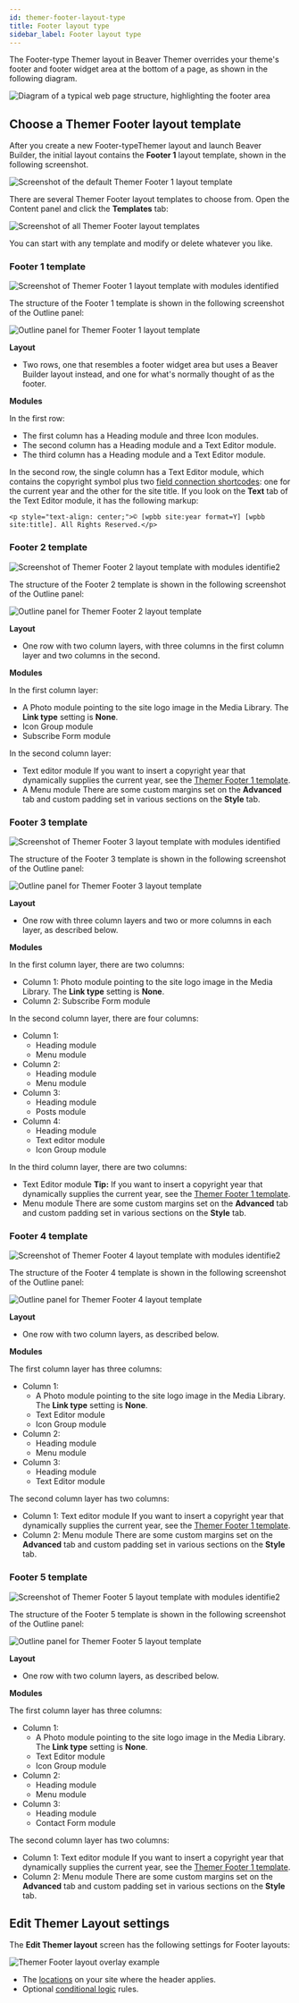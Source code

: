 ```yaml
---
id: themer-footer-layout-type
title: Footer layout type
sidebar_label: Footer layout type
---
```


The Footer-type Themer layout in Beaver Themer overrides your theme's footer and footer widget area at the bottom of a page, as shown in the following diagram.

![Diagram of a typical web page structure, highlighting the footer area](/img/themer-footer-layout-type-1abdc414.png)

## Choose a Themer Footer layout template

After you create a new Footer-typeThemer layout and launch Beaver Builder, the initial layout contains the **Footer 1**  layout template, shown in the following screenshot.

![Screenshot of the default Themer Footer 1 layout template](/img/themer--layout-types-modules--footer-layout-type--1.png)

There are several Themer Footer layout templates to choose from. Open the Content panel and click the **Templates** tab:

![Screenshot of all Themer Footer layout templates](/img/themer--layout-types-modules--footer-layout-type--2.png)

You can start with any template and modify or delete whatever you like.

### Footer 1 template

![Screenshot of Themer Footer 1 layout template with modules identified](/img/themer--layout-types-modules--footer-layout-type--3.png)

The structure of the Footer 1 template is shown in the following screenshot of the Outline panel:

![Outline panel for Themer Footer 1 layout template](/img/themer--layout-types-modules--footer-layout-type--4.png)

**Layout**

  * Two rows, one that resembles a footer widget area but uses a Beaver Builder layout instead, and one for what's normally thought of as the footer.

**Modules**

In the first row:
* The first column has a Heading module and three Icon modules.
* The second column has a Heading module and a Text Editor module.
* The third column has a Heading module and a Text Editor module.

In the second row, the single column has a Text Editor module, which contains the copyright symbol plus two [field connection shortcodes](/beaver-themer/field-connections/field-connection-shortcodes-overview-themer.md): one for the current year and the other for the site title. If you look on the **Text** tab of the Text Editor module, it has the following markup:

```markup
<p style="text-align: center;">© [wpbb site:year format=Y] [wpbb site:title]. All Rights Reserved.</p>
```
### Footer 2 template

![Screenshot of Themer Footer 2 layout template with modules identifie2](/img/themer--layout-types-modules--footer-layout-type--5.png)

The structure of the Footer 2 template is shown in the following screenshot of the Outline panel:

![Outline panel for Themer Footer 2 layout template](/img/themer--layout-types-modules--footer-layout-type--6.png)

**Layout**

* One row with two column layers, with three columns in the first column layer and two columns in the second.

**Modules**

In the first column layer:
* A Photo module pointing to the site logo image in the Media Library.
The **Link type** setting is **None**.
* Icon Group module
* Subscribe Form module

In the second column layer:
* Text editor module
If you want to insert a copyright year that dynamically supplies the current year,  see the [Themer Footer 1 template](#footer-1-template).
* A Menu module
There are some custom margins set on the **Advanced** tab and custom padding set in various sections on the **Style** tab.

### Footer 3 template

![Screenshot of Themer Footer 3 layout template with modules identified](/img/themer--layout-types-modules--footer-layout-type--7.png)

The structure of the Footer 3 template is shown in the following screenshot of the Outline panel:

![Outline panel for Themer Footer 3 layout template](/img/themer--layout-types-modules--footer-layout-type--8.png)

**Layout**

* One row with three column layers and two or more columns in each layer, as described below.

**Modules**

In the first column layer, there are two columns:
* Column 1: Photo module pointing to the site logo image in the Media Library. The **Link type** setting is **None**.
* Column 2: Subscribe Form module

In the second column layer, there are four columns:
* Column 1:
  * Heading module
  * Menu module
* Column 2:
  * Heading module
  * Menu module
* Column 3:
  * Heading module
  * Posts module
* Column 4:
  * Heading module
  * Text editor module
  * Icon Group module

In the third column layer, there are two columns:
* Text Editor module
**Tip:** If you want to insert a copyright year that dynamically supplies the current year,  see the [Themer Footer 1 template](#footer-1-template).
* Menu module
There are some custom margins set on the **Advanced** tab and custom padding set in various sections on the **Style** tab.

### Footer 4 template

![Screenshot of Themer Footer 4 layout template with modules identifie2](/img/themer--layout-types-modules--footer-layout-type--9.png)

The structure of the Footer 4 template is shown in the following screenshot of the Outline panel:

![Outline panel for Themer Footer 4 layout template](/img/themer--layout-types-modules--footer-layout-type--10.png)

**Layout**

* One row with two column layers, as described below.

**Modules**

The first column layer has three columns:

* Column 1:
  * A Photo module pointing to the site logo image in the Media Library.
The **Link type** setting is **None**.
  * Text Editor module
  * Icon Group module
* Column 2:
  * Heading module
  * Menu module
* Column 3:
  * Heading module
  * Text Editor module

The second column layer has two columns:

* Column 1: Text editor module
If you want to insert a copyright year that dynamically supplies the current year,  see the [Themer Footer 1 template](#footer-1-template).
* Column 2: Menu module
There are some custom margins set on the **Advanced** tab and custom padding set in various sections on the **Style** tab.

### Footer 5 template

![Screenshot of Themer Footer 5 layout template with modules identifie2](/img/themer--layout-types-modules--footer-layout-type--11.png)

The structure of the Footer 5 template is shown in the following screenshot of the Outline panel:

![Outline panel for Themer Footer 5 layout template](/img/themer--layout-types-modules--footer-layout-type--12.png)

**Layout**

* One row with two column layers, as described below.

**Modules**

The first column layer has three columns:

* Column 1:
  * A Photo module pointing to the site logo image in the Media Library.
The **Link type** setting is **None**.
  * Text Editor module
  * Icon Group module
* Column 2:
  * Heading module
  * Menu module
* Column 3:
  * Heading module
  * Contact Form module

The second column layer has two columns:

* Column 1: Text editor module
If you want to insert a copyright year that dynamically supplies the current year,  see the [Themer Footer 1 template](#footer-1-template).
* Column 2: Menu module
There are some custom margins set on the **Advanced** tab and custom padding set in various sections on the **Style** tab.

## Edit Themer Layout settings

The **Edit Themer layout** screen has the following settings for Footer layouts:

![Themer Footer layout overlay example](/img/themer--layout-types-modules--footer-layout-type--13.png)

* The [locations](/beaver-themer/locations/themer-locations-reference.md) on your site where the header applies.
* Optional [conditional logic](/beaver-themer/conditional-logic/beaver-themer-conditional-logic.md) rules.
